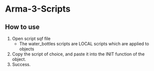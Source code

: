 # Arma-3-Scripts
## How to use
1. Open script sqf file
    * The water_bottles scripts are LOCAL scripts which are applied to objects
2.  Copy the script of choice, and paste it into the INIT function of the object.
3.  Success.
